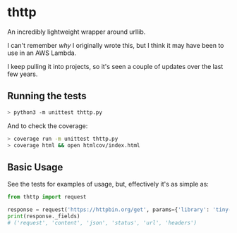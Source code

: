 # thttp

An incredibly lightweight wrapper around urllib.

I can't remember _why_ I originally wrote this, but I think it may have been to use in an AWS Lambda.

I keep pulling it into projects, so it's seen a couple of updates over the last few years.

## Running the tests

```sh
> python3 -m unittest thttp.py
```

And to check the coverage:

```sh
> coverage run -m unittest thttp.py
> coverage html && open htmlcov/index.html
```

## Basic Usage

See the tests for examples of usage, but, effectively it's as simple as:

```python
from thttp import request

response = request('https://httpbin.org/get', params={'library': 'tiny-request'})
print(response._fields)
# ('request', 'content', 'json', 'status', 'url', 'headers')
```
